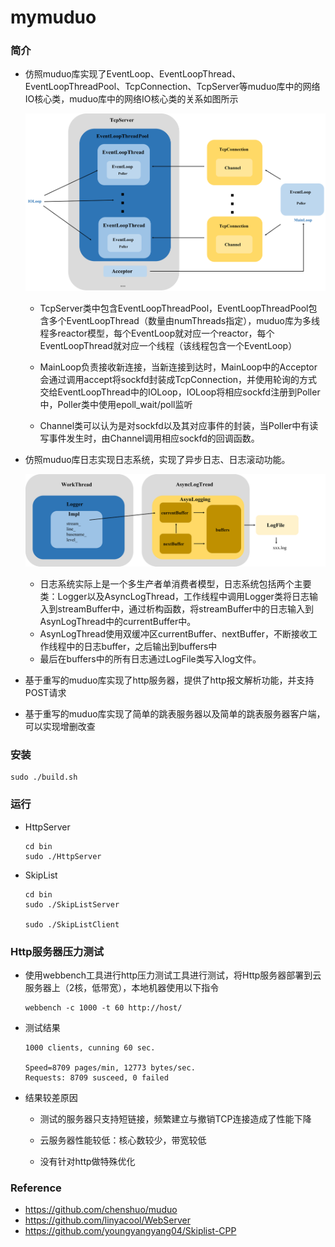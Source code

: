 # mymuduo



### 简介

- 仿照muduo库实现了EventLoop、EventLoopThread、EventLoopThreadPool、TcpConnection、TcpServer等muduo库中的网络IO核心类，muduo库中的网络IO核心类的关系如图所示

  ![muduo](https://github.com/ZDeHn/mymuduo/blob/master/image/muduo.png)

  

  - TcpServer类中包含EventLoopThreadPool，EventLoopThreadPool包含多个EventLoopThread（数量由numThreads指定），muduo库为多线程多reactor模型，每个EventLoop就对应一个reactor，每个EventLoopThread就对应一个线程（该线程包含一个EventLoop）

  - MainLoop负责接收新连接，当新连接到达时，MainLoop中的Acceptor会通过调用accept将sockfd封装成TcpConnection，并使用轮询的方式交给EventLoopThread中的IOLoop，IOLoop将相应sockfd注册到Poller中，Poller类中使用epoll_wait/poll监听

  - Channel类可以认为是对sockfd以及其对应事件的封装，当Poller中有读写事件发生时，由Channel调用相应sockfd的回调函数。

    

- 仿照muduo库日志实现日志系统，实现了异步日志、日志滚动功能。

  

  ![Logger](https://github.com/ZDeHn/mymuduo/blob/master/image/Logger.png)

  

  - 日志系统实际上是一个多生产者单消费者模型，日志系统包括两个主要类：Logger以及AsyncLogThread，工作线程中调用Logger类将日志输入到streamBuffer中，通过析构函数，将streamBuffer中的日志输入到AsynLogThread中的currentBuffer中。
  - AsynLogThread使用双缓冲区currentBuffer、nextBuffer，不断接收工作线程中的日志buffer，之后输出到buffers中
  - 最后在buffers中的所有日志通过LogFile类写入log文件。



- 基于重写的muduo库实现了http服务器，提供了http报文解析功能，并支持POST请求
- 基于重写的muduo库实现了简单的跳表服务器以及简单的跳表服务器客户端，可以实现增删改查



### 安装

```shell
sudo ./build.sh
```



### 运行

- HttpServer

  ```shell
  cd bin
  sudo ./HttpServer
  ```

- SkipList

  ```shell
  cd bin
  sudo ./SkipListServer
  
  sudo ./SkipListClient
  ```



### Http服务器压力测试

- 使用webbench工具进行http压力测试工具进行测试，将Http服务器部署到云服务器上（2核，低带宽），本地机器使用以下指令

  ```shell
  webbench -c 1000 -t 60 http://host/
  ```

- 测试结果

  ```
  1000 clients, cunning 60 sec.
  
  Speed=8709 pages/min, 12773 bytes/sec.
  Requests: 8709 susceed, 0 failed
  ```

- 结果较差原因

  - 测试的服务器只支持短链接，频繁建立与撤销TCP连接造成了性能下降

  - 云服务器性能较低：核心数较少，带宽较低

  - 没有针对http做特殊优化

    

### Reference



- https://github.com/chenshuo/muduo
- https://github.com/linyacool/WebServer
- https://github.com/youngyangyang04/Skiplist-CPP